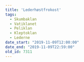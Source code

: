 ```yaml
---
title: 'Lederhøstfrokost'
tags:
  - Skumbaklan
  - Vatiklanet
  - Peliklan
  - Kleptoklan
  - Lederne
date_start: "2019-11-09T12:00:00"
date_end: "2019-11-09T22:59:00"
old_id: 7311
---
```

